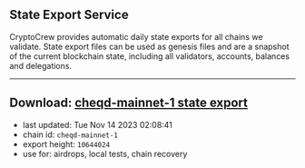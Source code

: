 ## State Export Service
CryptoCrew provides automatic daily state exports for all chains we validate. State export files can be used as genesis files and are a snapshot of the current blockchain state, including all validators, accounts, balances and delegations.

---
**Download: [cheqd-mainnet-1 state export](https://dl.ccvalidators.com/SERVICE/cheqd/cheqd-mainnet-1_export_10644024.json)**
---

- last updated: Tue Nov 14 2023 02:08:41
- chain id: `cheqd-mainnet-1`
- export height: `10644024`
- use for: airdrops, local tests, chain recovery
